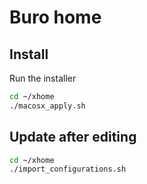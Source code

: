 # Buro home

## Install

Run the installer

```bash
cd ~/xhome
./macosx_apply.sh
```

## Update after editing

```bash
cd ~/xhome
./import_configurations.sh
```

